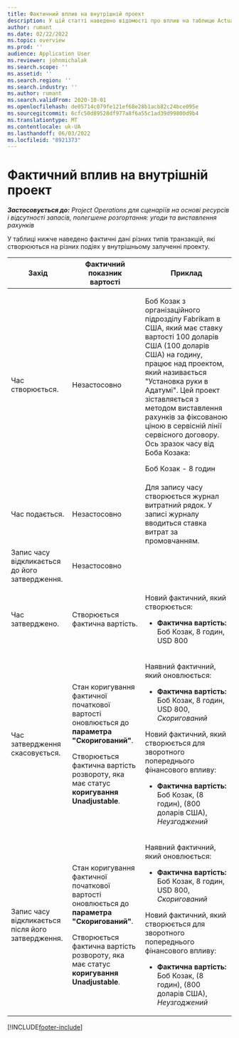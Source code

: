 ```yaml
---
title: Фактичний вплив на внутрішній проект
description: У цій статті наведено відомості про вплив на таблицю Actuals на різних заходах для внутрішнього проекту в корпорації Майкрософт Dynamics 365 Project Operations.
author: rumant
ms.date: 02/22/2022
ms.topic: overview
ms.prod: ''
audience: Application User
ms.reviewer: johnmichalak
ms.search.scope: ''
ms.assetid: ''
ms.search.region: ''
ms.search.industry: ''
ms.author: rumant
ms.search.validFrom: 2020-10-01
ms.openlocfilehash: de05714c079fe121ef68e28b1acb82c24bce095e
ms.sourcegitcommit: 6cfc50d89528df977a8f6a55c1ad39d99800d9b4
ms.translationtype: MT
ms.contentlocale: uk-UA
ms.lasthandoff: 06/03/2022
ms.locfileid: "8921373"
---
```

# <a name="actuals-impact-for-an-internal-project"></a>Фактичний вплив на внутрішній проект

_**Застосовується до:** Project Operations для сценаріїв на основі ресурсів і відсутності запасів, полегшене розгортання: угоди та виставлення рахунків_

У таблиці нижче наведено фактичні дані різних типів транзакцій, які створюються на різних подіях у внутрішньому залученні проекту.

| Захід | Фактичний показник вартості | Приклад |
|---|---|---|
| Час створюється. | Незастосовно | <p>Боб Козак з організаційного підрозділу Fabrikam в США, який має ставку вартості 100 доларів США (100 доларів США) на годину, працює над проектом, який називається "Установка руки в Адатумі". Цей проект зіставляється з методом виставлення рахунків за фіксованою ціною в сервісній лінії сервісного договору. Ось зразок часу від Боба Козака:</p><p>Боб Козак - 8 годин</p> |
| Час подається. | Незастосовно | Для запису часу створюється журнал витратний рядок. У записі журналу вводиться ставка витрат за промовчанням. |
| Запис часу відкликається до його затвердження. | Незастосовно | |
| Час затверджено. | Створюється фактична вартість. | <p>Новий фактичний, який створюється:</p><ul><li>**Фактична вартість:** Боб Козак, 8 годин, USD 800</li></ul> |
| Час затвердження скасовується. | <p>Стан коригування фактичної початкової вартості оновлюється до **параметра "Скоригований"**.</p><p>Створюється фактична вартість розвороту, яка має статус **коригування Unadjustable**.</p> | <p>Наявний фактичний, який оновлюється:</p><ul><li>**Фактична вартість:** Боб Козак, 8 годин, USD 800, *Скоригований*</li></ul><p>Новий фактичний, який створюється для зворотного попереднього фінансового впливу:</p><ul><li>**Фактична вартість:** Боб Козак, (8 годин), (800 доларів США), *Неузгоджений*</li></ul> |
| Запис часу відкликається після його затвердження. | <p>Стан коригування фактичної початкової вартості оновлюється до **параметра "Скоригований"**.</p><p>Створюється фактична вартість розвороту, яка має статус **коригування Unadjustable**.</p> | <p>Наявний фактичний, який оновлюється:</p><ul><li>**Фактична вартість:** Боб Козак, 8 годин, USD 800, *Скоригований*</li></ul><p>Новий фактичний, який створюється для зворотного попереднього фінансового впливу:</p><ul><li>**Фактична вартість:** Боб Козак, (8 годин), (800 доларів США), *Неузгоджений*</li></ul> |

[!INCLUDE[footer-include](../includes/footer-banner.md)]
